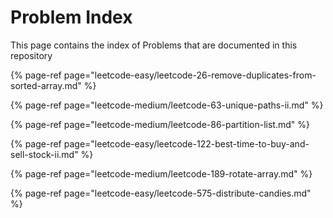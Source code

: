 # Problem Index

This page contains the index of Problems that are documented in this repository

{% page-ref page="leetcode-easy/leetcode-26-remove-duplicates-from-sorted-array.md" %}

{% page-ref page="leetcode-medium/leetcode-63-unique-paths-ii.md" %}

{% page-ref page="leetcode-medium/leetcode-86-partition-list.md" %}

{% page-ref page="leetcode-easy/leetcode-122-best-time-to-buy-and-sell-stock-ii.md" %}

{% page-ref page="leetcode-medium/leetcode-189-rotate-array.md" %}

{% page-ref page="leetcode-easy/leetcode-575-distribute-candies.md" %}



